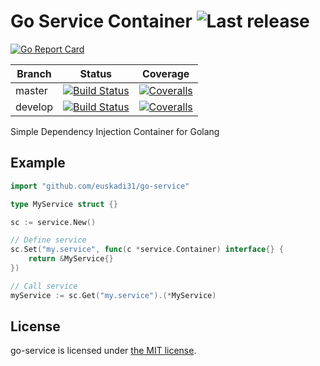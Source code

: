 Go Service Container ![Last release](https://img.shields.io/github/release/euskadi31/go-service.svg)
====================

[![Go Report Card](https://goreportcard.com/badge/github.com/euskadi31/go-service)](https://goreportcard.com/report/github.com/euskadi31/go-service)

| Branch  | Status | Coverage |
|---------|--------|----------|
| master  | [![Build Status](https://img.shields.io/travis/euskadi31/go-service/master.svg)](https://travis-ci.org/euskadi31/go-service) | [![Coveralls](https://img.shields.io/coveralls/euskadi31/go-service/master.svg)](https://coveralls.io/github/euskadi31/go-service?branch=master) |
| develop | [![Build Status](https://img.shields.io/travis/euskadi31/go-service/develop.svg)](https://travis-ci.org/euskadi31/go-service) | [![Coveralls](https://img.shields.io/coveralls/euskadi31/go-service/develop.svg)](https://coveralls.io/github/euskadi31/go-service?branch=develop) |


Simple Dependency Injection Container for Golang

## Example

```go
import "github.com/euskadi31/go-service"

type MyService struct {}

sc := service.New()

// Define service
sc.Set("my.service", func(c *service.Container) interface{} {
    return &MyService{}
})

// Call service 
myService := sc.Get("my.service").(*MyService)

```


## License

go-service is licensed under [the MIT license](LICENSE.md).
